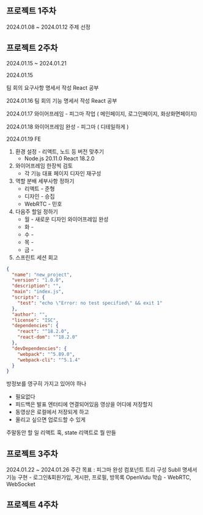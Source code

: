 
## 프로젝트 1주차

2024.01.08 ~ 2024.01.12
주제 선정

## 프로젝트 2주차

2024.01.15 ~ 2024.01.21

2024.01.15

팀 회의
요구사항 명세서 작성
React 공부

2024.01.16
팀 회의
기능 명세서 작성
React 공부

2024.01.17
와이어프레임 - 피그마 작업 ( 메인페이지, 로그인페이지, 화상화면페이지)

2024.01.18
와이어프레임 완성 - 피그마 ( 디테일하게 )

2024.01.19 FE
1. 환경 설정 - 리액트, 노드 등 버전 맞추기
	- Node.js 20.11.0 React 18.2.0
2. 와이어프레임 한장씩 검토
	- 각 기능 대표 페이지 디자인 재구성
3. 역할 분배 세부사항 정하기
	- 리액트 - 준형
	- 디자인 - 승집
	- WebRTC - 민호
4. 다음주 할일 정하기
	- 월 - 새로운 디자인 와이어프레임 완성
	- 화 -
	- 수 -
	- 목 - 
	- 금 -
5. 스프린트 세션 회고
```json
{
  "name": "new_project",
  "version": "1.0.0",
  "description": "",
  "main": "index.js",
  "scripts": {
    "test": "echo \"Error: no test specified\" && exit 1"
  },
  "author": "",
  "license": "ISC",
  "dependencies": {
    "react": "^18.2.0",
    "react-dom": "^18.2.0"
  },
  "devDependencies": {
    "webpack": "^5.89.0",
    "webpack-cli": "^5.1.4"
  }
}
```
방정보를 영구히 가지고 있어야 하나
- 필요없다
- 피드백은 발표 엔터티에 연결되어있음
영상을 어디에 저장할지
- 동영상은 로컬에서 저장되게 하고
- 올리고 싶으면 업로드할 수 있게


주말동안 할 일
리액트 훅, state
리액트로 뭘 만들

## 프로젝트 3주차

2024.01.22 ~ 2024.01.26
주간 목표 : 
피그마 완성
컴포넌트 트리 구성
SubII 명세서 기능 구현 - 로그인&회원가입, 게시판, 프로필, 방목록
OpenVidu 학습 - WebRTC, WebSocket

## 프로젝트 4주차
